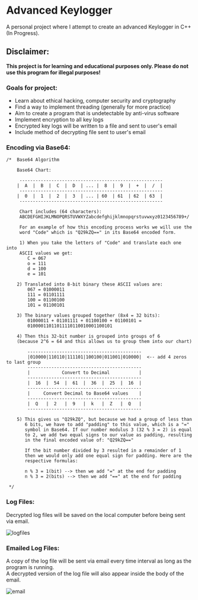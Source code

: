 # Advanced Keylogger

A personal project where I attempt to create an advanced Keylogger in C++ (In Progress).

## Disclaimer:
**This project is for learning and educational purposes only. Please do not use this program for illegal purposes!**

### Goals for project:

* Learn about ethical hacking, computer security and cryptography
* Find a way to implement threading (generally for more practice)
* Aim to create a program that is undetectable by anti-virus software
* Implement encryption to all key logs
* Encrypted key logs will be written to a file and sent to user's email
* Include method of decrypting file sent to user's email

### Encoding via Base64:

~~~
/*	Base64 Algorithm 

	Base64 Chart:

	 ------------------------------------------------------
	|  A  |  B  |  C  |  D  | ... |  8  |  9  |  +  |  /  |
	 ------------------------------------------------------
	|  0  |  1  |  2  |  3  | ... | 60  | 61  | 62  | 63  |
	 ------------------------------------------------------

	 Chart includes (64 characters): 
	 ABCDEFGHIJKLMNOPQRSTUVWXYZabcdefghijklmnopqrstuvwxyz0123456789+/

	 For an example of how this encoding process works we will use the 
	 word "Code" which is "Q29kZQ==" in its Base64 encoded form.

	 1) When you take the letters of "Code" and translate each one into
	 ASCII values we get:
		C = 067
		o = 111
		d = 100
		e = 101

	2) Translated into 8-bit binary these ASCII values are:
		067 = 01000011
		111 = 01101111
		100 = 01100100
		101 = 01100101

	3) The binary values grouped together (8x4 = 32 bits):
		01000011 + 01101111 + 01100100 + 01100101 =
		01000011011011110110010001100101

	4) Then this 32-bit number is grouped into groups of 6 
	(because 2^6 = 64 and this allows us to group them into our chart)

		-------------------------------------------
		|010000|110110|111101|100100|011001|010000|  <-- add 4 zeros to last group
		-------------------------------------------
		|            Convert to Decimal           |	
		-------------------------------------------
		|  16  |  54  |  61  |  36  |  25  |  16  |
		-------------------------------------------
		|     Convert Decimal to Base64 values    |
		-------------------------------------------
		|  Q   |  2   |  9   |  k   |  Z   |  Q   |
		-------------------------------------------

	5) This gives us "Q29kZQ", but because we had a group of less than
	   6 bits, we have to add "padding" to this value, which is a "="
	   symbol in Base64. If our number modulus 3 (32 % 3 = 2) is equal 
	   to 2, we add two equal signs to our value as padding, resulting 
	   in the final encoded value of: "Q29kZQ=="

	   If the bit number divided by 3 resulted in a remainder of 1
	   then we would only add one equal sign for padding. Here are the 
	   respective formulas:
	   
	   n % 3 = 1(bit) --> then we add "=" at the end for padding
	   n % 3 = 2(bits) --> then we add "==" at the end for padding
	   
 */
 ~~~

### Log Files:

Decrypted log files will be saved on the local computer before being sent via email.<br/>

![logfiles](https://user-images.githubusercontent.com/24645219/44196435-c6a38300-a0f0-11e8-99f8-e7f13a748cd8.jpg)

### Emailed Log Files:

A copy of the log file will be sent via email every time interval as long as the program is running.<br/>
A decrypted version of the log file will also appear inside the body of the email.<br/>

![email](https://user-images.githubusercontent.com/24645219/44196434-c6a38300-a0f0-11e8-9f81-ea717461df46.jpg)
